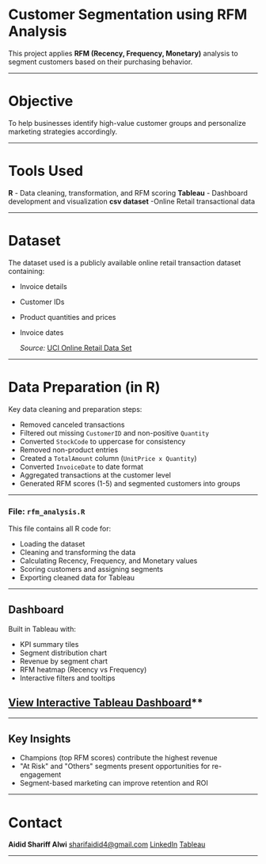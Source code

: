 # Customer Segmentation using RFM Analysis

This project applies **RFM (Recency, Frequency, Monetary)** analysis to segment customers based on their purchasing behavior.

---

# Objective

To help businesses identify high-value customer groups and personalize marketing strategies accordingly.

---

# Tools Used

**R** - Data cleaning, transformation, and RFM scoring
**Tableau** - Dashboard development and visualization
**csv dataset** -Online Retail transactional data

---

# Dataset

The dataset used is a publicly available online retail transaction dataset containing:
- Invoice details
- Customer IDs
- Product quantities and prices
- Invoice dates

  *Source:* [UCI Online Retail Data Set](https://archive.ics.uci.edu/ml/datasets/online+retail)

---

   # Data Preparation (in R)

  Key data cleaning and preparation steps:
  - Removed canceled transactions
  - Filtered out missing `CustomerID` and non-positive `Quantity`
  - Converted `StockCode` to uppercase for consistency
  - Removed non-product entries
  - Created a `TotalAmount` column (`UnitPrice x Quantity`)
  - Converted `InvoiceDate` to date format
  - Aggregated transactions at the customer level
  - Generated RFM scores (1-5) and segmented customers into groups

---

### File: `rfm_analysis.R`

This file contains all R code for:
- Loading the dataset
- Cleaning and transforming the data
- Calculating Recency, Frequency, and Monetary values
- Scoring customers and assigning segments
- Exporting cleaned data for Tableau

---

## Dashboard

Built in Tableau with:
- KPI summary tiles
- Segment distribution chart
- Revenue by segment chart
- RFM heatmap (Recency vs Frequency)
- Interactive filters and tooltips

## [View Interactive Tableau Dashboard](https://public.tableau.com/views/CustomerSegmentationDashboardusingRFMAnalysis/RFMAnalysis?:language=en-US&:sid=&:redirect=auth&:display_count=n&:origin=viz_share_link)**

---

## Key Insights
- Champions (top RFM scores) contribute the highest revenue
- "At Risk" and "Others" segments present opportunities for re-engagement
- Segment-based marketing can improve retention and ROI

 ---
 
# Contact

**Aidid Shariff Alwi**
sharifaidid4@gmail.com
[LinkedIn](https://linkedin.com/in/aidid-alwi-6828a22a3)
[Tableau](https://public.tableau.com/app/profile/aidid.alwi)

---
